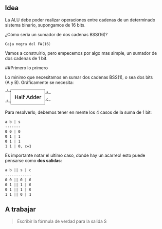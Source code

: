 ## Idea
La ALU debe poder realizar operaciones entre cadenas de un determinado sistema binario, supongamos de 16 bits. 

¿Cómo sería un sumador de dos cadenas BSS(16)?

```
Caja negra del FA(16)
```

Vamos a construirlo, pero empecemos por algo mas simple, un sumador de dos cadenas de 1 bit.

##Primero lo primero

Lo mínimo que necesitamos en sumar dos cadenas BSS(1), o sea dos bits (A y B). Gráficamente se necesita:

![alt text](https://github.com/Orga-UNQ/mumuki-guia-bajo-nivel-logica-digital/blob/master/assets/ha1.png?raw=true "texto")

Para resolverlo, debemos tener en mente los 4 casos de la suma de 1 bit:

```
a b | s
-------
0 0 | 0
0 1 | 1
0 1 | 1
1 1 | 0, c=1
```

Es importante notar el ultimo caso, donde hay un acarreo! esto puede pensarse como **dos salidas**:


```
a b || s | c
------------
0 0 || 0 | 0
0 1 || 1 | 0 
0 1 || 1 | 0
1 1 || 0 | 1
```
## A trabajar
> Escribir la fórmula de verdad para la salida S